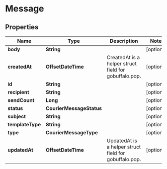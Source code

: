 

# Message


## Properties

| Name | Type | Description | Notes |
|------------ | ------------- | ------------- | -------------|
|**body** | **String** |  |  [optional] |
|**createdAt** | **OffsetDateTime** | CreatedAt is a helper struct field for gobuffalo.pop. |  [optional] |
|**id** | **String** |  |  [optional] |
|**recipient** | **String** |  |  [optional] |
|**sendCount** | **Long** |  |  [optional] |
|**status** | **CourierMessageStatus** |  |  [optional] |
|**subject** | **String** |  |  [optional] |
|**templateType** | **String** |  |  [optional] |
|**type** | **CourierMessageType** |  |  [optional] |
|**updatedAt** | **OffsetDateTime** | UpdatedAt is a helper struct field for gobuffalo.pop. |  [optional] |



